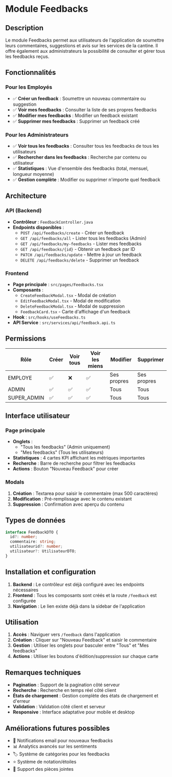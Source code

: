 # Module Feedbacks

## Description

Le module Feedbacks permet aux utilisateurs de l'application de soumettre leurs commentaires, suggestions et avis sur les services de la cantine. Il offre également aux administrateurs la possibilité de consulter et gérer tous les feedbacks reçus.

## Fonctionnalités

### Pour les Employés
- ✅ **Créer un feedback** : Soumettre un nouveau commentaire ou suggestion
- ✅ **Voir mes feedbacks** : Consulter la liste de ses propres feedbacks
- ✅ **Modifier mes feedbacks** : Modifier un feedback existant
- ✅ **Supprimer mes feedbacks** : Supprimer un feedback créé

### Pour les Administrateurs
- ✅ **Voir tous les feedbacks** : Consulter tous les feedbacks de tous les utilisateurs
- ✅ **Rechercher dans les feedbacks** : Recherche par contenu ou utilisateur
- ✅ **Statistiques** : Vue d'ensemble des feedbacks (total, mensuel, longueur moyenne)
- ✅ **Gestion complète** : Modifier ou supprimer n'importe quel feedback

## Architecture

### API (Backend)
- **Contrôleur** : `FeedbackController.java`
- **Endpoints disponibles** :
  - `POST /api/feedbacks/create` - Créer un feedback
  - `GET /api/feedbacks/all` - Lister tous les feedbacks (Admin)
  - `GET /api/feedbacks/my-feedbacks` - Lister mes feedbacks
  - `GET /api/feedbacks/{id}` - Obtenir un feedback par ID
  - `PATCH /api/feedbacks/update` - Mettre à jour un feedback
  - `DELETE /api/feedbacks/delete` - Supprimer un feedback

### Frontend
- **Page principale** : `src/pages/Feedbacks.tsx`
- **Composants** :
  - `CreateFeedbackModal.tsx` - Modal de création
  - `EditFeedbackModal.tsx` - Modal de modification
  - `DeleteFeedbackModal.tsx` - Modal de suppression
  - `FeedbackCard.tsx` - Carte d'affichage d'un feedback
- **Hook** : `src/hooks/useFeedbacks.ts`
- **API Service** : `src/services/api/feedback.api.ts`

## Permissions

| Rôle | Créer | Voir tous | Voir les miens | Modifier | Supprimer |
|------|-------|-----------|----------------|----------|-----------|
| EMPLOYE | ✅ | ❌ | ✅ | Ses propres | Ses propres |
| ADMIN | ✅ | ✅ | ✅ | Tous | Tous |
| SUPER_ADMIN | ✅ | ✅ | ✅ | Tous | Tous |

## Interface utilisateur

### Page principale
- **Onglets** : 
  - "Tous les feedbacks" (Admin uniquement)
  - "Mes feedbacks" (Tous les utilisateurs)
- **Statistiques** : 4 cartes KPI affichant les métriques importantes
- **Recherche** : Barre de recherche pour filtrer les feedbacks
- **Actions** : Bouton "Nouveau Feedback" pour créer

### Modals
1. **Création** : Textarea pour saisir le commentaire (max 500 caractères)
2. **Modification** : Pré-remplissage avec le contenu existant
3. **Suppression** : Confirmation avec aperçu du contenu

## Types de données

```typescript
interface FeedbackDTO {
  id?: number;
  commentaire: string;
  utilisateurid?: number;
  utilisateur?: UtilisateurDTO;
}
```

## Installation et configuration

1. **Backend** : Le contrôleur est déjà configuré avec les endpoints nécessaires
2. **Frontend** : Tous les composants sont créés et la route `/feedback` est configurée
3. **Navigation** : Le lien existe déjà dans la sidebar de l'application

## Utilisation

1. **Accès** : Naviguer vers `/feedback` dans l'application
2. **Création** : Cliquer sur "Nouveau Feedback" et saisir le commentaire
3. **Gestion** : Utiliser les onglets pour basculer entre "Tous" et "Mes feedbacks"
4. **Actions** : Utiliser les boutons d'édition/suppression sur chaque carte

## Remarques techniques

- **Pagination** : Support de la pagination côté serveur
- **Recherche** : Recherche en temps réel côté client
- **États de chargement** : Gestion complète des états de chargement et d'erreur
- **Validation** : Validation côté client et serveur
- **Responsive** : Interface adaptative pour mobile et desktop

## Améliorations futures possibles

- 📧 Notifications email pour nouveaux feedbacks
- 📊 Analytics avancés sur les sentiments
- 🏷️ Système de catégories pour les feedbacks
- ⭐ Système de notation/étoiles
- 📎 Support des pièces jointes
